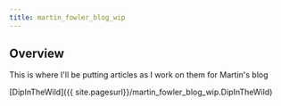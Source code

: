 ```yaml
---
title: martin_fowler_blog_wip
---
```


## Overview
This is where I'll be putting articles as I work on them for Martin's blog

[DipInTheWild]({{ site.pagesurl}}/martin_fowler_blog_wip.DipInTheWild)
